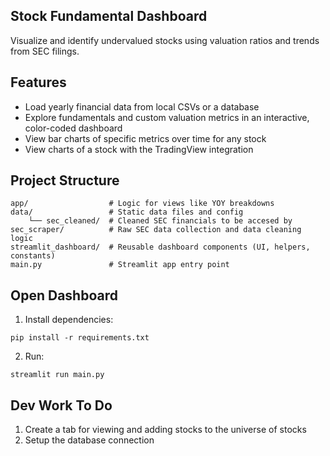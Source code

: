 ## Stock Fundamental Dashboard

Visualize and identify undervalued stocks using valuation ratios and trends from SEC filings.


## Features

- Load yearly financial data from local CSVs or a database
- Explore fundamentals and custom valuation metrics in an interactive, color-coded dashboard
- View bar charts of specific metrics over time for any stock
- View charts of a stock with the TradingView integration


## Project Structure

```
app/                  # Logic for views like YOY breakdowns
data/                 # Static data files and config
    └── sec_cleaned/  # Cleaned SEC financials to be accesed by
sec_scraper/          # Raw SEC data collection and data cleaning logic
streamlit_dashboard/  # Reusable dashboard components (UI, helpers, constants)
main.py               # Streamlit app entry point
```

## Open Dashboard

1. Install dependencies:

```
pip install -r requirements.txt
```

2. Run:
```
streamlit run main.py
```

## Dev Work To Do
1. Create a tab for viewing and adding stocks to the universe of stocks
2. Setup the database connection
